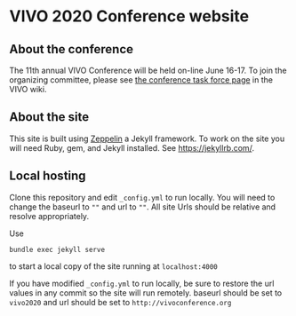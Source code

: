 # VIVO 2020 Conference website

## About the conference

The 11th annual VIVO Conference will be held on-line June 16-17.  To join the organizing committee, please see [the conference task force page](https://wiki.lyrasis.org/display/VIVO/VIVO+Conference+2020+Task+Force) in the VIVO wiki.

## About the site

This site is built using [Zeppelin](https://github.com/gdg-x/zeppelin) a Jekyll framework.  To work on the site you will need Ruby, gem, and Jekyll installed.  See https://jekyllrb.com/.

## Local hosting

Clone this repository and edit `_config.yml` to run locally.  You will need to change the baseurl to `""` and url to `""`. All site Urls should be relative and resolve appropriately. 

Use

    bundle exec jekyll serve
    
to start a local copy of the site running at `localhost:4000`

If you have modified `_config.yml` to run locally, be sure to restore the url values in any commit so the site will run remotely.  baseurl should be set to `vivo2020` and url should be set to `http://vivoconference.org`
